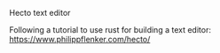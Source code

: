 Hecto text editor

Following a tutorial to use rust for building a text editor: https://www.philippflenker.com/hecto/